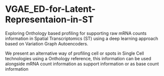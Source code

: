 # VGAE_ED-for-Latent-Representaion-in-ST
Exploring Onthology based profiling for supporting raw mRNA counts information in Spatial Transcriptomics (ST) using a deep learning approach based on Variation Graph Autoencoders.

We present an alternative way of profiling cell or spots in Single Cell technologies using a Onthology reference, this information can be used alongside mRNA count information as support information or as base count information
